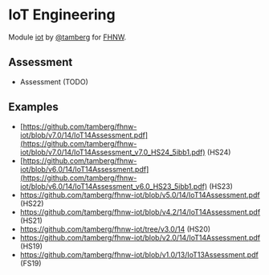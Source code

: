 # IoT Engineering
Module [iot](https://www.fhnw.ch/de/studium/module/9280188) by [@tamberg](https://twitter.com/tamberg) for [FHNW](https://www.fhnw.ch/).

## Assessment
- Assessment (TODO)

## Examples
- [https://github.com/tamberg/fhnw-iot/blob/v7.0/14/IoT14Assessment.pdf](https://github.com/tamberg/fhnw-iot/blob/v7.0/14/IoT14Assessment_v7.0_HS24_5ibb1.pdf) (HS24)
- [https://github.com/tamberg/fhnw-iot/blob/v6.0/14/IoT14Assessment.pdf](https://github.com/tamberg/fhnw-iot/blob/v6.0/14/IoT14Assessment_v6.0_HS23_5ibb1.pdf) (HS23)
- https://github.com/tamberg/fhnw-iot/blob/v5.0/14/IoT14Assessment.pdf (HS22)
- https://github.com/tamberg/fhnw-iot/blob/v4.2/14/IoT14Assessment.pdf (HS21)
- https://github.com/tamberg/fhnw-iot/tree/v3.0/14 (HS20)
- https://github.com/tamberg/fhnw-iot/blob/v2.0/14/IoT14Assessment.pdf (HS19)
- https://github.com/tamberg/fhnw-iot/blob/v1.0/13/IoT13Assessment.pdf (FS19)
